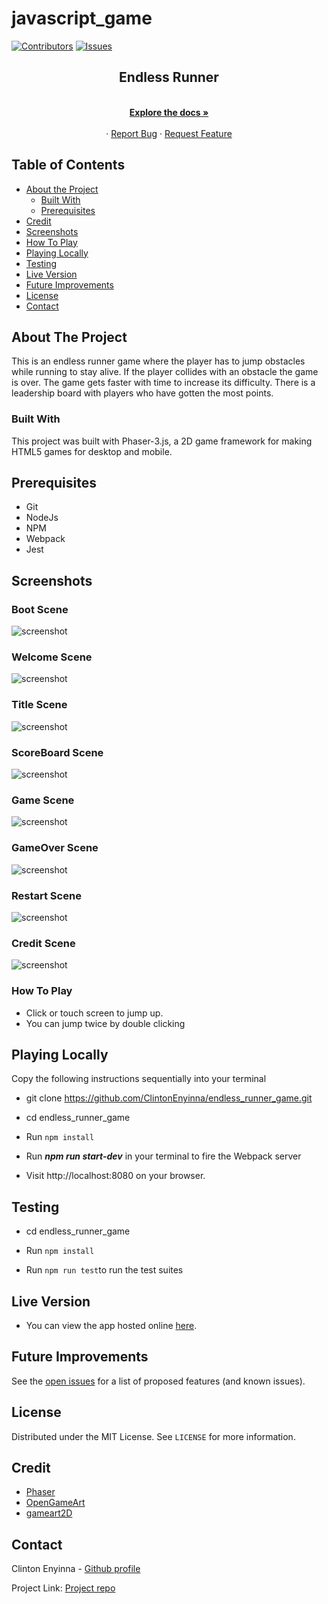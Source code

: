 # javascript_game

[![Contributors][contributors-shield]][contributors-url]
[![Issues][issues-shield]][issues-url]
<br />

<p align="center">
 
  <h2 align="center">Endless Runner</h2>
  <p align="center">
    <br />
    <a href="https://github.com/ClintonEnyinna/endless_runner_game"><strong>Explore the docs »</strong></a>
    <br />
    <br />
    ·
    <a href="https://ClintonEnyinna/endless_runner_game/issues">Report Bug</a>
    ·
    <a href="https://github.com/ClintonEnyinna/endless_runner_game/issues">Request Feature</a>
  </p>
</p>

<!-- TABLE OF CONTENTS -->

## Table of Contents

- [About the Project](#about-the-project)
  - [Built With](#built-with)
  - [Prerequisites](#prerequisites)
- [Credit](#credit)
- [Screenshots](#screenshots)
- [How To Play](#how-to-play)
- [Playing Locally](#playing-locally)
- [Testing](#testing)
- [Live Version](#live-version)
- [Future Improvements](#future-improvements)
- [License](#license)
- [Contact](#contact)

<!-- ABOUT THE PROJECT -->

## About The Project

This is an endless runner game where the player has to jump obstacles while running to stay alive. If the player collides with an obstacle the game is over. The game gets faster with time to increase its difficulty. There is a leadership board with players who have gotten the most points.

### Built With

This project was built with Phaser-3.js, a 2D game framework for making HTML5 games for desktop and mobile.

## Prerequisites

- Git
- NodeJs
- NPM
- Webpack
- Jest

## Screenshots

### Boot Scene

![screenshot](screenshots/boot.png)

### Welcome Scene

![screenshot](screenshots/welcome.png)

### Title Scene

![screenshot](screenshots/title.png)

### ScoreBoard Scene

![screenshot](screenshots/score.png)

### Game Scene

![screenshot](screenshots/game.png)

### GameOver Scene

![screenshot](screenshots/gameover.png)

### Restart Scene

![screenshot](screenshots/restart.png)

### Credit Scene

![screenshot](screenshots/credits.png)

### How To Play

- Click or touch screen to jump up.
- You can jump twice by double clicking

## Playing Locally

Copy the following instructions sequentially into your terminal

- git clone https://github.com/ClintonEnyinna/endless_runner_game.git

- cd endless_runner_game

- Run `npm install`

- Run **_npm run start-dev_** in your terminal to fire the Webpack server

- Visit http://localhost:8080 on your browser.

## Testing

- cd endless_runner_game

- Run `npm install`

- Run `npm run test`to run the test suites

## Live Version

- You can view the app hosted online [here](https://laughing-poincare-3f2a23.netlify.app/).

<!-- FUTURE IMPROVEMENTS -->

## Future Improvements

See the [open issues](https://github.com/ClintonEnyinna/endless_runner_game/issues) for a list of proposed features (and known issues).

<!-- LICENSE -->

## License

Distributed under the MIT License. See `LICENSE` for more information.

<!-- CREDIT -->

## Credit

* [Phaser](https://phaser.io/)
* [OpenGameArt](https://opengameart.org/)
* [gameart2D](https://www.gameart2d.com/freebies.html)



<!-- CONTACT -->

## Contact

Clinton Enyinna - [Github profile](https://github.com/ClintonEnyinna)

Project Link: [Project repo](https://github.com/ClintonEnyinna/endless_runner_game)

<!-- MARKDOWN LINKS & IMAGES -->
<!-- https://www.markdownguide.org/basic-syntax/#reference-style-links -->

[contributors-shield]: https://img.shields.io/badge/Contributors-1-%2300ff00
[contributors-url]: https://github.com/ClintonEnyinna/endless_runner_game/graphs/contributors
[issues-shield]: https://img.shields.io/badge/issues-0-%2300ff00
[issues-url]: https://github.com/ClintonEnyinna/endless_runner_game/issues/
